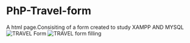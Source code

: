 # PhP-Travel-form
A html page.Consisiting of a form 
created to study XAMPP AND MYSQL
![TRAVEL Form](https://user-images.githubusercontent.com/73493598/162605526-23ed63a6-b64a-4516-9dec-36b6baa3822d.JPG)
![TRAVEL form filling](https://user-images.githubusercontent.com/73493598/162605535-5798bbe2-2e2a-40cd-90da-7f6396255315.JPG)
